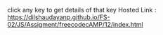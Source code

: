 click any key to get details of that key
Hosted Link : https://dilshaudayanp.github.io/FS-02/JS/Assigment/freecodecAMP/12/index.html